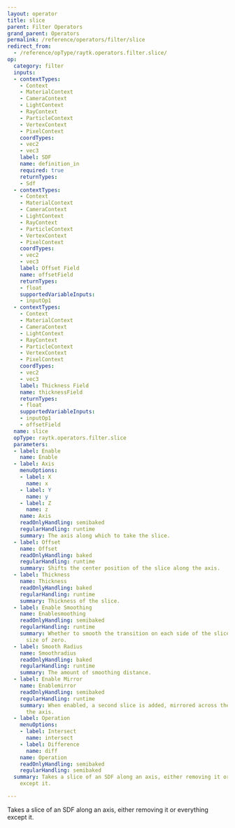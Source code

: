 ```yaml
---
layout: operator
title: slice
parent: Filter Operators
grand_parent: Operators
permalink: /reference/operators/filter/slice
redirect_from:
  - /reference/opType/raytk.operators.filter.slice/
op:
  category: filter
  inputs:
  - contextTypes:
    - Context
    - MaterialContext
    - CameraContext
    - LightContext
    - RayContext
    - ParticleContext
    - VertexContext
    - PixelContext
    coordTypes:
    - vec2
    - vec3
    label: SDF
    name: definition_in
    required: true
    returnTypes:
    - Sdf
  - contextTypes:
    - Context
    - MaterialContext
    - CameraContext
    - LightContext
    - RayContext
    - ParticleContext
    - VertexContext
    - PixelContext
    coordTypes:
    - vec2
    - vec3
    label: Offset Field
    name: offsetField
    returnTypes:
    - float
    supportedVariableInputs:
    - inputOp1
  - contextTypes:
    - Context
    - MaterialContext
    - CameraContext
    - LightContext
    - RayContext
    - ParticleContext
    - VertexContext
    - PixelContext
    coordTypes:
    - vec2
    - vec3
    label: Thickness Field
    name: thicknessField
    returnTypes:
    - float
    supportedVariableInputs:
    - inputOp1
    - offsetField
  name: slice
  opType: raytk.operators.filter.slice
  parameters:
  - label: Enable
    name: Enable
  - label: Axis
    menuOptions:
    - label: X
      name: x
    - label: Y
      name: y
    - label: Z
      name: z
    name: Axis
    readOnlyHandling: semibaked
    regularHandling: runtime
    summary: The axis along which to take the slice.
  - label: Offset
    name: Offset
    readOnlyHandling: baked
    regularHandling: runtime
    summary: Shifts the center position of the slice along the axis.
  - label: Thickness
    name: Thickness
    readOnlyHandling: baked
    regularHandling: runtime
    summary: Thickness of the slice.
  - label: Enable Smoothing
    name: Enablesmoothing
    readOnlyHandling: semibaked
    regularHandling: runtime
    summary: Whether to smooth the transition on each side of the slice down to a
      size of zero.
  - label: Smooth Radius
    name: Smoothradius
    readOnlyHandling: baked
    regularHandling: runtime
    summary: The amount of smoothing distance.
  - label: Enable Mirror
    name: Enablemirror
    readOnlyHandling: semibaked
    regularHandling: runtime
    summary: When enabled, a second slice is added, mirrored across the origin along
      the axis.
  - label: Operation
    menuOptions:
    - label: Intersect
      name: intersect
    - label: Difference
      name: diff
    name: Operation
    readOnlyHandling: semibaked
    regularHandling: semibaked
  summary: Takes a slice of an SDF along an axis, either removing it or everything
    except it.

---
```



Takes a slice of an SDF along an axis, either removing it or everything except it.